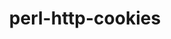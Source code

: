 ---
title: "perl-http-cookies"
layout: cache
categories: [package, develop-2023-05-21]
meta: {"versions": ["6.10"], "compilers": ["gcc@=7.3.1"], "oss": ["amzn2"], "platforms": ["linux"], "targets": ["aarch64", "neoverse_n1", "x86_64_v3"], "stacks": ["aws-ahug", "aws-ahug-aarch64", "root"], "num_specs": 3, "num_specs_by_stack": {"root": 3, "aws-ahug-aarch64": 2, "aws-ahug": 1}}
spec_details: [{"hash": "5h266rwitqf6ymsbnloodrh2mngpsmkx", "compiler": "gcc@=7.3.1", "versions": ["6.10"], "os": "amzn2", "platform": "linux", "target": "aarch64", "variants": ["build_system=perl"], "stacks": ["root", "aws-ahug-aarch64"], "size": "-", "tarball": "https://binaries.spack.io/develop-2023-05-21/build_cache/linux-amzn2-aarch64/gcc-7.3.1/perl-http-cookies-6.10/linux-amzn2-aarch64-gcc-7.3.1-perl-http-cookies-6.10-5h266rwitqf6ymsbnloodrh2mngpsmkx.spack"}, {"hash": "2bwfojqdg2qvz2u55gilywkbp6xxbdf5", "compiler": "gcc@=7.3.1", "versions": ["6.10"], "os": "amzn2", "platform": "linux", "target": "neoverse_n1", "variants": ["build_system=perl"], "stacks": ["root", "aws-ahug-aarch64"], "size": "-", "tarball": "https://binaries.spack.io/develop-2023-05-21/build_cache/linux-amzn2-neoverse_n1/gcc-7.3.1/perl-http-cookies-6.10/linux-amzn2-neoverse_n1-gcc-7.3.1-perl-http-cookies-6.10-2bwfojqdg2qvz2u55gilywkbp6xxbdf5.spack"}, {"hash": "6q53latjfqv7nwkbphqpv2quk7odjdxt", "compiler": "gcc@=7.3.1", "versions": ["6.10"], "os": "amzn2", "platform": "linux", "target": "x86_64_v3", "variants": ["build_system=perl"], "stacks": ["root", "aws-ahug"], "size": "-", "tarball": "https://binaries.spack.io/develop-2023-05-21/build_cache/linux-amzn2-x86_64_v3/gcc-7.3.1/perl-http-cookies-6.10/linux-amzn2-x86_64_v3-gcc-7.3.1-perl-http-cookies-6.10-6q53latjfqv7nwkbphqpv2quk7odjdxt.spack"}]
---